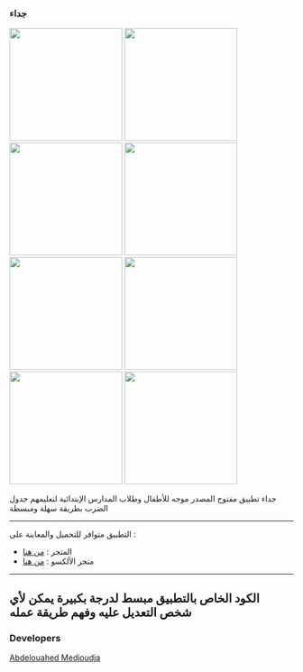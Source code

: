 ### جداء

<kbd><img src="https://github.com/GeekAbdelouahed/juda/blob/master/screenshot/0.png" width="200"></kbd>
<kbd><img src="https://github.com/GeekAbdelouahed/juda/blob/master/screenshot/1.png" width="200"></kbd>
<kbd><img src="https://github.com/GeekAbdelouahed/juda/blob/master/screenshot/2.png" width="200"></kbd>
<kbd><img src="https://github.com/GeekAbdelouahed/juda/blob/master/screenshot/3.png" width="200"></kbd>
<kbd><img src="https://github.com/GeekAbdelouahed/juda/blob/master/screenshot/4.png" width="200"></kbd>
<kbd><img src="https://github.com/GeekAbdelouahed/juda/blob/master/screenshot/5.png" width="200"></kbd>
<kbd><img src="https://github.com/GeekAbdelouahed/juda/blob/master/screenshot/6.png" width="200"></kbd>
<kbd><img src="https://github.com/GeekAbdelouahed/juda/blob/master/screenshot/8.png" width="200"></kbd>

جداء تطبيق مفتوح المصدر موجه للأطفال وطلاب المدارس الإبتدائية لتعليمهم جدول الضرب بطريقة سهلة ومبسطة

---

التطبيق متوافر للتحميل والمعاينة على :
 - المتجر : [من هنا](https://play.google.com/store/apps/details?id=com.academyatinfo.multtable)
 - متجر الألكسو : [من هنا](http://store.alecsoapps.com/site/store/education/1254-)
 
 ---
 الكود الخاص بالتطبيق مبسط لدرجة بكبيرة يمكن لأي شخص التعديل عليه وفهم طريقة عمله
 ---
 ### Developers
[Abdelouahed Medjoudja](https://www.facebook.com/Th3GeekAbdelouahed)
